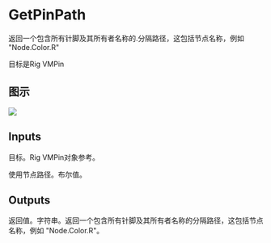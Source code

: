 # GetPinPath

返回一个包含所有针脚及其所有者名称的.分隔路径，这包括节点名称，例如 "Node.Color.R"

目标是Rig VMPin

## 图示

![]($-20221218-20460703.png)

## Inputs

目标。Rig VMPin对象参考。

使用节点路径。布尔值。  

## Outputs

返回值。字符串。返回一个包含所有针脚及其所有者名称的分隔路径，这包括节点名称，例如 "Node.Color.R"。
